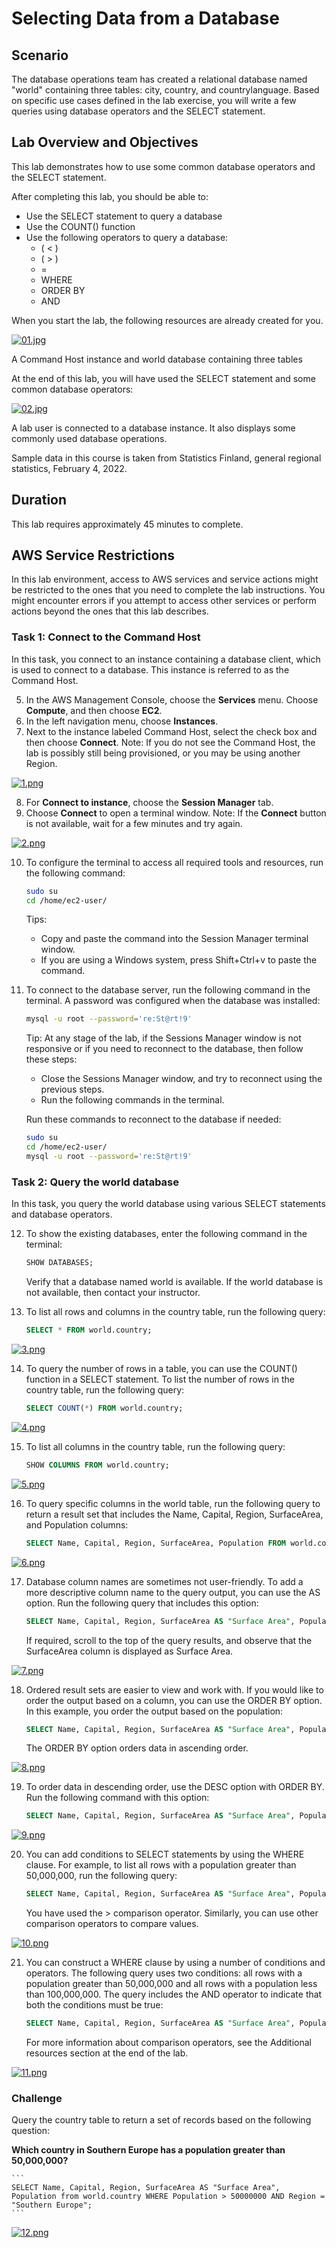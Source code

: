# Selecting Data from a Database

## Scenario
The database operations team has created a relational database named "world" containing three tables: city, country, and countrylanguage. Based on specific use cases defined in the lab exercise, you will write a few queries using database operators and the SELECT statement.

## Lab Overview and Objectives
This lab demonstrates how to use some common database operators and the SELECT statement.

After completing this lab, you should be able to:

- Use the SELECT statement to query a database
- Use the COUNT() function
- Use the following operators to query a database:
  - ( < )
  - ( > )
  - =
  - WHERE
  - ORDER BY
  - AND

When you start the lab, the following resources are already created for you.

[![01.jpg](https://i.postimg.cc/sxGsWPsj/01.jpg)](https://postimg.cc/2LYsRZ1M)

A Command Host instance and world database containing three tables

At the end of this lab, you will have used the SELECT statement and some common database operators:

[![02.jpg](https://i.postimg.cc/5jc1SH2w/02.jpg)](https://postimg.cc/8fbq1zW5)

A lab user is connected to a database instance. It also displays some commonly used database operations.

Sample data in this course is taken from Statistics Finland, general regional statistics, February 4, 2022.

## Duration

This lab requires approximately 45 minutes to complete.

## AWS Service Restrictions

In this lab environment, access to AWS services and service actions might be restricted to the ones that you need to complete the lab instructions. You might encounter errors if you attempt to access other services or perform actions beyond the ones that this lab describes.

### Task 1: Connect to the Command Host

In this task, you connect to an instance containing a database client, which is used to connect to a database. This instance is referred to as the Command Host.

5. In the AWS Management Console, choose the **Services** menu. Choose **Compute**, and then choose **EC2**.
6. In the left navigation menu, choose **Instances**.
7. Next to the instance labeled Command Host, select the check box and then choose **Connect**.
   Note: If you do not see the Command Host, the lab is possibly still being provisioned, or you may be using another Region.

[![1.png](https://i.postimg.cc/W1wFtV59/1.png)](https://postimg.cc/cv645pyY)

8. For **Connect to instance**, choose the **Session Manager** tab.
9. Choose **Connect** to open a terminal window.
   Note: If the **Connect** button is not available, wait for a few minutes and try again.

[![2.png](https://i.postimg.cc/dQhy6z01/2.png)](https://postimg.cc/MX8HK3V2)

10. To configure the terminal to access all required tools and resources, run the following command:

    ```bash
    sudo su
    cd /home/ec2-user/
    ```

    Tips:
    - Copy and paste the command into the Session Manager terminal window.
    - If you are using a Windows system, press Shift+Ctrl+v to paste the command.

11. To connect to the database server, run the following command in the terminal. A password was configured when the database was installed:

    ```bash
    mysql -u root --password='re:St@rt!9'
    ```

    Tip: At any stage of the lab, if the Sessions Manager window is not responsive or if you need to reconnect to the database, then follow these steps:
    - Close the Sessions Manager window, and try to reconnect using the previous steps.
    - Run the following commands in the terminal.

    Run these commands to reconnect to the database if needed:

    ```bash
    sudo su
    cd /home/ec2-user/
    mysql -u root --password='re:St@rt!9'
    ```

### Task 2: Query the world database

In this task, you query the world database using various SELECT statements and database operators.

12. To show the existing databases, enter the following command in the terminal:

    ```sql
    SHOW DATABASES;
    ```

    Verify that a database named world is available. If the world database is not available, then contact your instructor.

13. To list all rows and columns in the country table, run the following query:

    ```sql
    SELECT * FROM world.country;
    ```

[![3.png](https://i.postimg.cc/jqBJFZWh/3.png)](https://postimg.cc/xqyCkG3k)

14. To query the number of rows in a table, you can use the COUNT() function in a SELECT statement. To list the number of rows in the country table, run the following query:

    ```sql
    SELECT COUNT(*) FROM world.country;
    ```

[![4.png](https://i.postimg.cc/YCHLp0zG/4.png)](https://postimg.cc/tYB4kXfp)

15. To list all columns in the country table, run the following query:

    ```sql
    SHOW COLUMNS FROM world.country;
    ```
[![5.png](https://i.postimg.cc/c4Y8ywwG/5.png)](https://postimg.cc/yk1N0JLL)

16. To query specific columns in the world table, run the following query to return a result set that includes the Name, Capital, Region, SurfaceArea, and Population columns:

    ```sql
    SELECT Name, Capital, Region, SurfaceArea, Population FROM world.country;
    ```
[![6.png](https://i.postimg.cc/8CkF6Y3T/6.png)](https://postimg.cc/bZMNXmp5)

17. Database column names are sometimes not user-friendly. To add a more descriptive column name to the query output, you can use the AS option. Run the following query that includes this option:

    ```sql
    SELECT Name, Capital, Region, SurfaceArea AS "Surface Area", Population FROM world.country;
    ```

    If required, scroll to the top of the query results, and observe that the SurfaceArea column is displayed as Surface Area.

[![7.png](https://i.postimg.cc/xdsXyRDM/7.png)](https://postimg.cc/DWXf71zw)

18. Ordered result sets are easier to view and work with. If you would like to order the output based on a column, you can use the ORDER BY option. In this example, you order the output based on the population:

    ```sql
    SELECT Name, Capital, Region, SurfaceArea AS "Surface Area", Population FROM world.country ORDER BY Population;
    ```

    The ORDER BY option orders data in ascending order.

[![8.png](https://i.postimg.cc/zB634Gff/8.png)](https://postimg.cc/Kk7ZMFBX)

19. To order data in descending order, use the DESC option with ORDER BY. Run the following command with this option:

    ```sql
    SELECT Name, Capital, Region, SurfaceArea AS "Surface Area", Population FROM world.country ORDER BY Population DESC;
    ```

[![9.png](https://i.postimg.cc/brndPfG9/9.png)](https://postimg.cc/ctsd7jBv)

20. You can add conditions to SELECT statements by using the WHERE clause. For example, to list all rows with a population greater than 50,000,000, run the following query:

    ```sql
    SELECT Name, Capital, Region, SurfaceArea AS "Surface Area", Population FROM world.country WHERE Population > 50000000 ORDER BY Population DESC;
    ```

    You have used the > comparison operator. Similarly, you can use other comparison operators to compare values.

[![10.png](https://i.postimg.cc/WbRhnzKW/10.png)](https://postimg.cc/NL4sGsQm)

21. You can construct a WHERE clause by using a number of conditions and operators. The following query uses two conditions: all rows with a population greater than 50,000,000 and all rows with a population less than 100,000,000. The query includes the AND operator to indicate that both the conditions must be true:

    ```sql
    SELECT Name, Capital, Region, SurfaceArea AS "Surface Area", Population FROM world.country WHERE Population > 50000000 AND Population < 100000000 ORDER BY Population DESC;
    ```

    For more information about comparison operators, see the Additional resources section at the end of the lab.

[![11.png](https://i.postimg.cc/BZPjHHhP/11.png)](https://postimg.cc/HjHWCc1T)

### Challenge

Query the country table to return a set of records based on the following question:

**Which country in Southern Europe has a population greater than 50,000,000?**

    ```
    SELECT Name, Capital, Region, SurfaceArea AS "Surface Area", Population from world.country WHERE Population > 50000000 AND Region = "Southern Europe";
    ```

[![12.png](https://i.postimg.cc/qM8gZ0Hk/12.png)](https://postimg.cc/ppL2pwd7)
